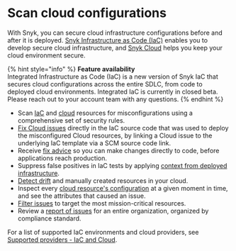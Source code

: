 # Scan cloud configurations

With Snyk, you can secure cloud infrastructure configurations before and after it is deployed. [Snyk Infrastructure as Code (IaC)](snyk-infrastructure-as-code/) enables you to develop secure cloud infrastructure, and [Snyk Cloud](snyk-iac+/) helps you keep your cloud environment secure.

{% hint style="info" %}
**Feature availability**\
Integrated Infrastructure as Code (IaC) is a new version of Snyk IaC that secures cloud configurations across the entire SDLC, from code to deployed cloud environments. Integrated IaC is currently in closed beta. Please reach out to your account team with any questions.
{% endhint %}

* Scan [IaC](snyk-infrastructure-as-code/) and [cloud](snyk-iac+/) resources for misconfigurations using a comprehensive set of security rules.
* [Fix Cloud issues](snyk-iac+/fix-cloud-issues-in-integrated-iac.md) directly in the IaC source code that was used to deploy the misconfigured Cloud resources, by linking a Cloud issue to the underlying IaC template via a SCM source code link.
* Receive [fix advice](snyk-infrastructure-as-code/getting-started-snyk-iac.md) so you can make changes directly to code, before applications reach production.
* Suppress false positives in IaC tests by applying [context from deployed infrastructure](snyk-iac+/adding-cloud-context-to-your-iac+-tests.md).
* [Detect drift](snyk-infrastructure-as-code/detect-drift-and-manually-created-resources/) and manually created resources in your cloud.
* Inspect every [cloud resource's configuration](snyk-iac+/cloud-and-integrated-iac-issues/view-cloud-and-integragted-iac-issues-in-the-snyk-web-ui.md) at a given moment in time, and see the attributes that caused an issue.
* [Filter issues](snyk-iac+/cloud-and-integrated-iac-issues/) to target the most mission-critical resources.
* Review a [report of issues](../manage-issues/reports/next-gen-reporting/available-snyk-reports.md#cloud-compliance-issues-report) for an entire organization, organized by compliance standard.

For a list of supported IaC environments and cloud providers, see [Supported providers - IaC and Cloud](supported-iac-and-cloud-providers.md).
